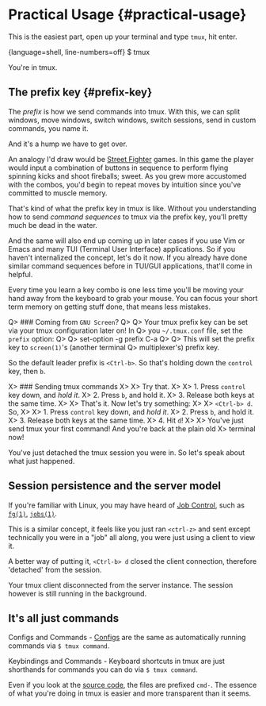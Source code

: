 # Practical Usage {#practical-usage}

This is the easiest part, open up your terminal and type `tmux`, hit enter.

{language=shell, line-numbers=off}
    $ tmux

You're in tmux.

## The prefix key {#prefix-key}

The *prefix* is how we send commands into tmux. With this, we can split windows,
move windows, switch windows, switch sessions, send in custom commands, you name
it.

And it's a hump we have to get over.

An analogy I'd draw would be [Street Fighter](https://en.wikipedia.org/wiki/Street_Fighter)
games. In this game the player would input a combination of buttons in
sequence to perform flying spinning kicks and shoot fireballs; sweet. As you
grew more accustomed with the combos, you'd begin to repeat moves by intuition
since you've committed to muscle memory.

That's kind of what the prefix key in tmux is like. Without you understanding
how to send *command sequences* to tmux via the prefix key, you'll pretty much
be dead in the water.

And the same will also end up coming up in later cases if you use Vim or Emacs
and many TUI (Terminal User Interface) applications. So if you haven't
internalized the concept, let's do it now. If you already have done similar
command sequences before in TUI/GUI applications, that'll come in helpful.

Every time you learn a key combo is one less time you'll be moving your hand
away from the keyboard to grab your mouse. You can focus your short term memory
on getting stuff done, that means less mistakes.

Q> ### Coming from ``GNU Screen``?
Q>
Q> Your tmux prefix key can be set via your tmux configuration later on!  In
Q> you `~/.tmux.conf` file, set the `prefix` option:
Q>
Q>      set-option -g prefix C-a
Q>
Q> This will set the prefix key to `screen(1)`'s (another terminal
Q> multiplexer's) prefix key.

So the default leader prefix is `<Ctrl-b>`. So that's holding down the
`control` key, then `b`.

X> ### Sending tmux commands
X>
X> Try that.
X>
X> 1. Press `control` key down, and *hold it*.
X> 2. Press `b`, and hold it.
X> 3. Release both keys at the same time.
X>
X> That's it. Now let's try something:
X>
X> `<Ctrl-b> d`. So,
X>
X> 1. Press `control` key down, and *hold it*.
X> 2. Press `b`, and hold it.
X> 3. Release both keys at the same time.
X> 4. Hit `d`!
X>
X> You've just send tmux your first command! And you're back at the plain old
X> terminal now!

You've just detached the tmux session you were in. So let's speak about what
just happened.

## Session persistence and the server model

If you're familiar with Linux, you may have heard of [Job Control](https://en.wikipedia.org/wiki/Job_control_(Unix)),
such as [`fg(1)`](http://pubs.opengroup.org/onlinepubs/9699919799/utilities/fg.html), [`jobs(1)`](http://pubs.opengroup.org/onlinepubs/9699919799/utilities/jobs.html).

This is a similar concept, it feels like you just ran `<ctrl-z>` and sent
except technically you were in a "job" all along, you were just using a client
to view it.

A better way of putting it, `<Ctrl-b> d` closed the client connection, therefore
'detached' from the session.

Your tmux client disconnected from the server instance. The session however is
still running in the background.

## It's all just commands

Configs and Commands - [Configs](#config) are the same as automatically running
commands via `$ tmux command`.

Keybindings and Commands - Keyboard shortcuts in tmux are just shorthands for
commands you can do via `$ tmux command`.

Even if you look at the [source code](#technical-stuff), the files are prefixed
`cmd-`. The essence of what you're doing in tmux is easier and more transparent
than it seems.

